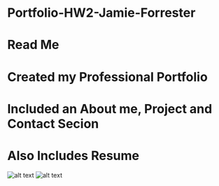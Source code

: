 # Portfolio-HW2-Jamie-Forrester
# Read Me
# Created my Professional Portfolio
# Included an About me, Project and Contact Secion
# Also Includes Resume 
![alt text](https://ibb.co/r0qLq2G)
![alt text](https://ibb.co/gmRJ2bN)